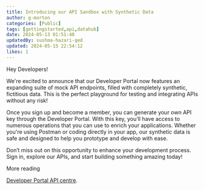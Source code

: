 ```yaml
---
title: Introducing our API Sandbox with Synthetic Data
author: g-morton
categories: [Public]
tags: [gettingstarted,api,datahub]
date: 2024-05-13 01:51:40 
updatedBy: sushma-hazari-qed
updated: 2024-05-15 22:54:12 
likes: 1
---
```


Hey Developers!

We're excited to announce that our Developer Portal now features an expanding suite of mock API endpoints, filled with completely synthetic, fictitious data. This is the perfect playground for testing and integrating APIs without any risk!

Once you sign up and become a member, you can generate your own API key through the Developer Portal. With this key, you’ll have access to numerous operations that you can use to enrich your applications. Whether you're using Postman or coding directly in your app, our synthetic data is safe and designed to help you prototype and develop with ease.

Don’t miss out on this opportunity to enhance your development process. Sign in, explore our APIs, and start building something amazing today!

More reading

[Developer Portal API centre](/apis).